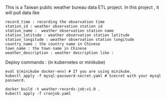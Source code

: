 This is a Taiwan public weather bureau data ETL project.
In this project , it will pull data like
````
record_time : recording the observation time
station_id : weather observation station id 
station_name :  weather observation station name
station_latitude : weather observation station latitude
station_longitude : weather observation station longitude
country_name : the country name in Chinese 
town_name : the town name in Chinese
weather_description : weather description like :
````

Deploy commands : (in kubernetes or minikube)
```
eval $(minikube docker-env) # If you are using minikube.
kubectl apply -f mysql-password-secret.yaml # Scecret with your mysql password.

docker build -t weather-records-job:v1.0 .
kubectl apply -f cronjob.yaml
```
